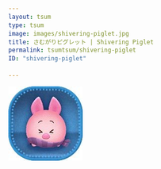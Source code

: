 ```yaml
---
layout: tsum
type: tsum
image: images/shivering-piglet.jpg
title: さむがりピグレット | Shivering Piglet
permalink: tsumtsum/shivering-piglet
ID: "shivering-piglet"

---
```

<img class="ui image" src="../images/shivering-piglet.jpg">
